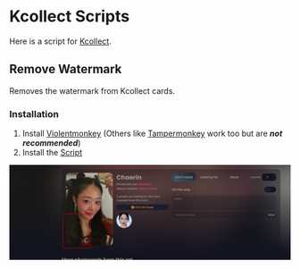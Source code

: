 # Kcollect Scripts

Here is a script for [Kcollect][2].

## Remove Watermark
Removes the watermark from Kcollect cards.

### Installation
1. Install [Violentmonkey][5] (Others like [Tampermonkey][6] work too but are ***not recommended***)
2. Install the [Script][7]

<img src="https://github.com/Official-Husko/violentmonkey-scripts/blob/main/previews/kcollect-watermark.png">

[1]: https://github.com/Official-Husko/violentmonkey-scripts
[2]: https://kcollect.net/
[5]: https://violentmonkey.github.io/
[6]: https://tampermonkey.net/
[7]: https://github.com/Official-Husko/violentmonkey-scripts/blob/main/kcollect/kcollect-remove-watermark.user.js?raw=True